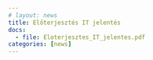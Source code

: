 ```yaml
---
# layout: news
title: Előterjesztés IT jelentés
docs:
  - file: Eloterjesztes_IT_jelentes.pdf
categories: [news]
---
```

